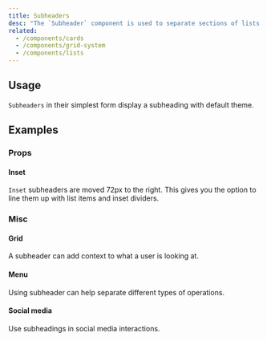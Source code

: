 ```yaml
---
title: Subheaders
desc: "The `Subheader` component is used to separate sections of lists."
related:
  - /components/cards
  - /components/grid-system
  - /components/lists
---
```


## Usage

`Subheaders` in their simplest form display a subheading with default theme.

<subheaders-usage></subheaders-usage>

## Examples

### Props

#### Inset

`Inset` subheaders are moved 72px to the right. This gives you the option to line them up with list items and inset dividers.

<masa-example file="Examples.subheaders.Inset"></masa-example>

### Misc

#### Grid

A subheader can add context to what a user is looking at.

<masa-example file="Examples.subheaders.Grid"></masa-example>

#### Menu

Using subheader can help separate different types of operations.

<masa-example file="Examples.subheaders.Menu"></masa-example>

#### Social media

Use subheadings in social media interactions.

<masa-example file="Examples.subheaders.SocialMedia"></masa-example>